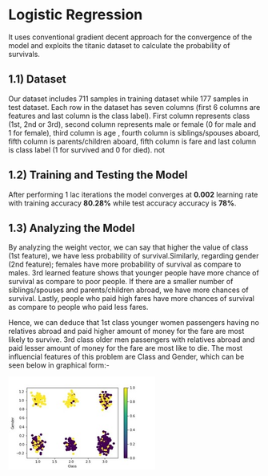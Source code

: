 
# Logistic Regression
It uses conventional gradient decent approach for the convergence of the model and exploits the titanic dataset to calculate the probability of survivals.  

## 1.1) Dataset 
Our dataset includes 711 samples in training dataset while 177 samples in test dataset. Each row in the dataset has seven columns (first 6 columns are features and last column is the class label). First column represents class (1st, 2nd or 3rd), second column represents male or female (0 for male and 1 for female), third column is age , fourth column is siblings/spouses aboard, fifth column is parents/children aboard, fifth column is fare and last column is class label (1 for survived and 0 for died).
not
## 1.2) Training and Testing the Model
After performing 1 lac iterations the model converges at __0.002__ learning rate with training accuracy __80.28%__ while test accuracy accuracy is __78%__.

## 1.3) Analyzing the Model
By analyzing the weight vector, we can say that higher the value of class (1st feature), we have less probability of survival.Similarly, regarding gender (2nd feature); females have more probability of survival as compare to males. 3rd learned feature shows that younger people have more chance of survival as compare to poor people. If there are a smaller number of siblings/spouses and parents/children abroad, we have more chances of survival. Lastly, people who paid high fares have more chances of survival as compare to people who paid less fares.

Hence, we can deduce that  1st class younger women passengers having no relatives abroad and paid higher amount of money for the fare are most likely to survive. 3rd class older
men passengers with relatives abroad and paid lesser amount of money for the fare are most like to die.
The most influencial features of this problem are Class and Gender, which can be seen below in graphical form:-



![alt text](https://github.com/mohsin123321/machine-learning/blob/master/projects/logistic%20regression/images/distribution.jpg?raw=true)

